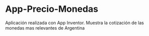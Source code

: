 # App-Precio-Monedas
Aplicación realizada con App Inventor. Muestra la cotización de las monedas mas relevantes de Argentina
